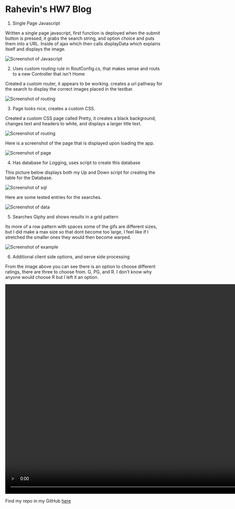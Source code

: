 # Rahevin's HW7 Blog

1) Single Page Javascript

Written a single page javascript, first function is deployed when the submit button is pressed, it grabs the search string, and option choice and puts them into a URL. Inside of ajax which then calls displayData which explains itself and displays the image.

![Screenshot of Javascript](Javascript.PNG)

2) Uses custom routing rule in RoutConfig.cs, that makes sense and routs to a new Controller that isn't Home

Created a custom router, it appears to be working. creates a url pathway for the search to display the correct images placed in the textbar.

![Screenshot of routing](route.PNG)

3) Page looks nice, creates a custom CSS.

Created a custom CSS page called Pretty, it creates a black background, changes text and headers to white, and displays a larger title text.

![Screenshot of routing](css.PNG)

Here is a screenshot of the page that is displayed upon loading the app.

![Screenshot of page](page.PNG)


4) Has database for Logging, uses script to create this database

This picture below displays both my Up and Down script for creating the table for the Database.

![Screenshot of sql](sql.PNG)

Here are some tested entries for the searches.

![Screenshot of data](data.PNG)

5) Searches Giphy and shows results in a grid pattern

Its more of a row pattern with spaces some of the gifs are different sizes, but I did make a max size so that dont become too large, I feel like if I stretched the smaller ones they would then become warped.

![Screenshot of example](example.PNG)

6) Additional client side options, and serve side processing

From the image above you can see there is an option to choose different ratings, there are three to choose from. G, PG, and R. I don't know why anyone would choose R but I left it an option.

<video width="1000" height="666" controls="controls">
  <source src="Demo.mp4" type="video/mp4" />
</video>

Find my repo in my GitHub [here](https://github.com/RahevinSlade/rahevinslade.github.io/tree/master/HW7/HW7/HW7)